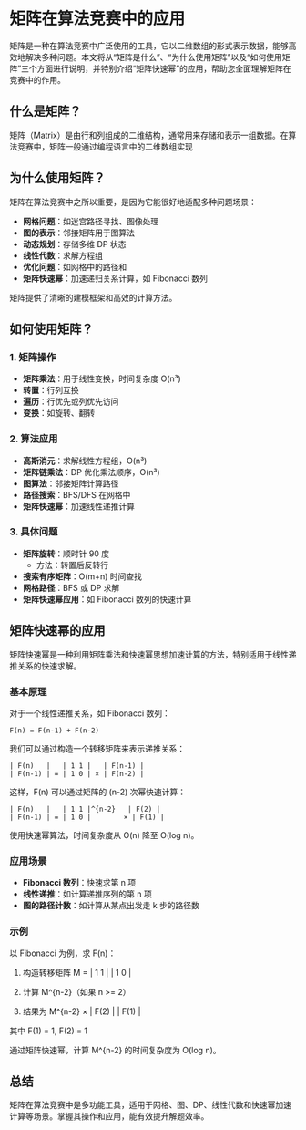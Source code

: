 # 矩阵在算法竞赛中的应用

矩阵是一种在算法竞赛中广泛使用的工具，它以二维数组的形式表示数据，能够高效地解决多种问题。本文将从“矩阵是什么”、“为什么使用矩阵”以及“如何使用矩阵”三个方面进行说明，并特别介绍“矩阵快速幂”的应用，帮助您全面理解矩阵在竞赛中的作用。

## 什么是矩阵？

矩阵（Matrix）是由行和列组成的二维结构，通常用来存储和表示一组数据。在算法竞赛中，矩阵一般通过编程语言中的二维数组实现

## 为什么使用矩阵？

矩阵在算法竞赛中之所以重要，是因为它能很好地适配多种问题场景：

- **网格问题**：如迷宫路径寻找、图像处理
- **图的表示**：邻接矩阵用于图算法
- **动态规划**：存储多维 DP 状态
- **线性代数**：求解方程组
- **优化问题**：如网格中的路径和
- **矩阵快速幂**：加速递归关系计算，如 Fibonacci 数列

矩阵提供了清晰的建模框架和高效的计算方法。

## 如何使用矩阵？

### 1. 矩阵操作

- **矩阵乘法**：用于线性变换，时间复杂度 O(n³)
- **转置**：行列互换
- **遍历**：行优先或列优先访问
- **变换**：如旋转、翻转

### 2. 算法应用

- **高斯消元**：求解线性方程组，O(n³)
- **矩阵链乘法**：DP 优化乘法顺序，O(n³)
- **图算法**：邻接矩阵计算路径
- **路径搜索**：BFS/DFS 在网格中
- **矩阵快速幂**：加速线性递推计算

### 3. 具体问题

- **矩阵旋转**：顺时针 90 度
    - 方法：转置后反转行
- **搜索有序矩阵**：O(m+n) 时间查找
- **网格路径**：BFS 或 DP 求解
- **矩阵快速幂应用**：如 Fibonacci 数列的快速计算

## 矩阵快速幂的应用

矩阵快速幂是一种利用矩阵乘法和快速幂思想加速计算的方法，特别适用于线性递推关系的快速求解。

### 基本原理

对于一个线性递推关系，如 Fibonacci 数列：

```
F(n) = F(n-1) + F(n-2)
```

我们可以通过构造一个转移矩阵来表示递推关系：

```
| F(n)   |   | 1 1 |   | F(n-1) |
| F(n-1) | = | 1 0 | × | F(n-2) |
```

这样，F(n) 可以通过矩阵的 (n-2) 次幂快速计算：

```
| F(n)   |   | 1 1 |^{n-2}   | F(2) |
| F(n-1) | = | 1 0 |        × | F(1) |
```

使用快速幂算法，时间复杂度从 O(n) 降至 O(log n)。

### 应用场景

- **Fibonacci 数列**：快速求第 n 项
- **线性递推**：如计算递推序列的第 n 项
- **图的路径计数**：如计算从某点出发走 k 步的路径数

### 示例

以 Fibonacci 为例，求 F(n)：

1. 构造转移矩阵 M = | 1 1 | | 1 0 |

2. 计算 M^{n-2}（如果 n &gt;= 2）

3. 结果为 M^{n-2} × | F(2) | | F(1) |

其中 F(1) = 1, F(2) = 1

通过矩阵快速幂，计算 M^{n-2} 的时间复杂度为 O(log n)。

## 总结

矩阵在算法竞赛中是多功能工具，适用于网格、图、DP、线性代数和快速幂加速计算等场景。掌握其操作和应用，能有效提升解题效率。